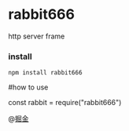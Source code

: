 # rabbit666
http server frame

### install
```
npm install rabbit666
```

#how to use

const rabbit = require("rabbit666")

@[掘金](https://juejin.im/post/5b10e920e51d4506d936d2bf)

